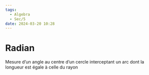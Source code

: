 ```yaml
---
tags:
  - Algebra
  - Sec/5
date: 2024-03-20 10:28
---
```


# Radian

Mesure d’un angle au centre d’un cercle interceptant un arc dont la longueur est égale à celle du rayon